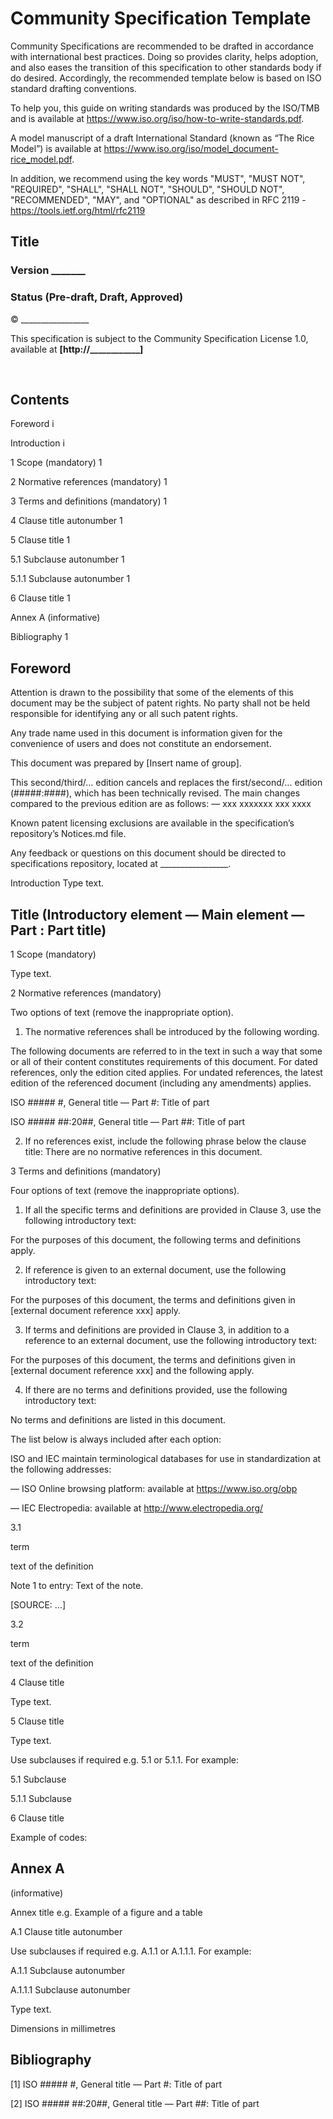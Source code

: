 # Community Specification Template

Community Specifications are recommended to be drafted in accordance with international best practices.  Doing so provides clarity, helps adoption, and also eases the transition of this specification to other standards body if do desired.  Accordingly, the recommended template below is based on ISO standard drafting conventions.

To help you, this guide on writing standards was produced by the ISO/TMB and is available at https://www.iso.org/iso/how-to-write-standards.pdf.

A model manuscript of a draft International Standard (known as “The Rice Model”) is available at https://www.iso.org/iso/model_document-rice_model.pdf.

In addition, we recommend using the key words "MUST", "MUST NOT", "REQUIRED", "SHALL", "SHALL NOT", "SHOULD", "SHOULD NOT", "RECOMMENDED",  "MAY", and "OPTIONAL" as described in RFC 2119 -  https://tools.ietf.org/html/rfc2119

 
## Title
### Version _______
### Status (Pre-draft, Draft, Approved)

 
© _________________

This specification is subject to the Community Specification License 1.0, available at **[http://____________]**

 

## Contents
Foreword	i

Introduction	i

1	Scope (mandatory)	1

2	Normative references (mandatory)	1

3	Terms and definitions (mandatory)	1

4	Clause title autonumber	1

5	Clause title	1

5.1	Subclause autonumber	1

5.1.1	Subclause autonumber	1

6	Clause title	1

Annex A (informative)  

Bibliography	1


## Foreword

Attention is drawn to the possibility that some of the elements of this document may be the subject of patent rights. No party shall not be held responsible for identifying any or all such patent rights.

Any trade name used in this document is information given for the convenience of users and does not constitute an endorsement.

This document was prepared by [Insert name of group].

This second/third/… edition cancels and replaces the first/second/… edition (#####:####), which has been technically revised.
The main changes compared to the previous edition are as follows:
—	xxx xxxxxxx xxx xxxx

Known patent licensing exclusions are available in the specification’s repository’s Notices.md file.

Any feedback or questions on this document should be directed to specifications repository, located at _________________.

Introduction
Type text.

 
## Title (Introductory element — Main element — Part : Part title)
1	Scope (mandatory)

Type text.

2	Normative references (mandatory)

Two options of text (remove the inappropriate option).

1)	The normative references shall be introduced by the following wording.

The following documents are referred to in the text in such a way that some or all of their content constitutes requirements of this document. For dated references, only the edition cited applies. For undated references, the latest edition of the referenced document (including any amendments) applies.

ISO ##### #, General title — Part #: Title of part

ISO ##### ##:20##, General title — Part ##: Title of part

2)	If no references exist, include the following phrase below the clause title:
There are no normative references in this document.

3	Terms and definitions (mandatory)

Four options of text (remove the inappropriate options).

1)	If all the specific terms and definitions are provided in Clause 3, use the following introductory text:

For the purposes of this document, the following terms and definitions apply.

2)	If reference is given to an external document, use the following introductory text:

For the purposes of this document, the terms and definitions given in [external document reference xxx] apply.

3)	If terms and definitions are provided in Clause 3, in addition to a reference to an external document, use the following introductory text:

For the purposes of this document, the terms and definitions given in [external document reference xxx] and the following apply.

4)	If there are no terms and definitions provided, use the following introductory text:

No terms and definitions are listed in this document.

The list below is always included after each option:

ISO and IEC maintain terminological databases for use in standardization at the following addresses:

—	ISO Online browsing platform: available at https://www.iso.org/obp

—	IEC Electropedia: available at http://www.electropedia.org/


3.1

term

text of the definition

Note 1 to entry: Text of the note.

[SOURCE: …]

3.2

term

text of the definition

4	Clause title 

Type text.

5	Clause title

Type text.

Use subclauses if required e.g. 5.1 or 5.1.1. For example:

5.1	Subclause 

5.1.1	Subclause 

6	Clause title

Example of codes:

## Annex A

(informative)

Annex title e.g. Example of a figure and a table

A.1	Clause title autonumber

Use subclauses if required e.g. A.1.1 or A.1.1.1. For example:

A.1.1	Subclause autonumber

A.1.1.1	Subclause autonumber

Type text.

Dimensions in millimetres

## Bibliography

[1]	ISO ##### #, General title — Part #: Title of part

[2]	ISO ##### ##:20##, General title — Part ##: Title of part

